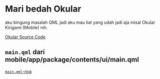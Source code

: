 # Mari bedah Okular

aku bingung masalah QML jadi aku mau liat yang udah jadi aja misal Okular Kirigami (Mobile) nih.

[Okular Source Code](https://invent.kde.org/graphics/okular)

## `main.qml` dari mobile/app/package/contents/ui/main.qml

[`main.qml`-nya](kodenya/main.qml)
